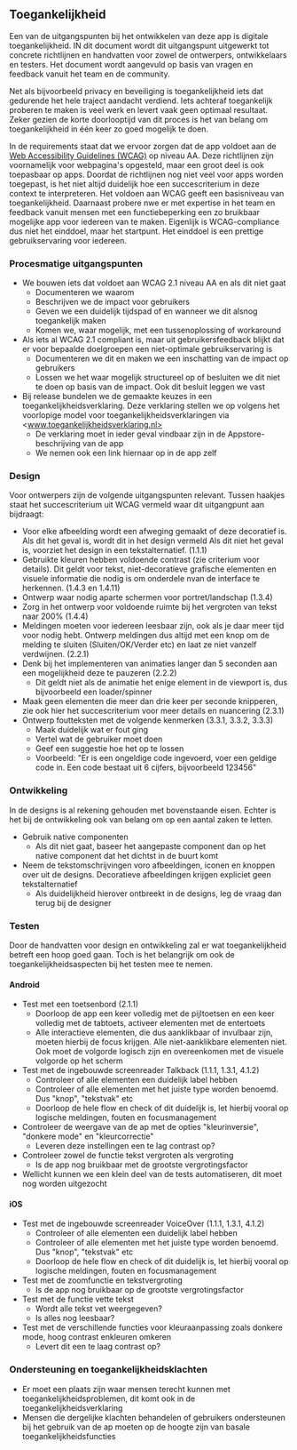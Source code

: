 ## Toegankelijkheid

Een van de uitgangspunten bij het ontwikkelen van deze app is digitale toegankelijkheid. IN dit document wordt dit uitgangspunt uitgewerkt tot concrete richtlijnen en handvatten voor zowel de ontwerpers, ontwikkelaars en testers. Het document wordt aangevuld op basis van vragen en feedback vanuit het team en de community.

Net als bijvoorbeeld privacy en beveiliging is toegankelijkheid iets dat gedurende het hele traject aandacht verdiend. Iets achteraf toegankelijk proberen te maken is veel werk en levert vaak geen optimaal resultaat. Zeker gezien de korte doorlooptijd van dit proces is het van belang om toegankelijkheid in één keer zo goed mogelijk te doen.

In de requirements staat dat we ervoor zorgen dat de app voldoet aan de [Web Accessibility Guidelines (WCAG)](https://www.w3.org/TR/WCAG21/) op niveau AA. Deze richtlijnen zijn voornamelijk voor webpagina's opgesteld, maar een groot deel is ook toepasbaar op apps. Doordat de richtlijnen nog niet veel voor apps worden toegepast, is het niet altijd duidelijk hoe een succescriterium in deze context te interpreteren. Het voldoen aan WCAG geeft een basisniveau van toegankelijkheid. Daarnaast probere nwe er met expertise in het team en feedback vanuit mensen met een functiebeperking een zo bruikbaar mogelijke app voor iedereen van te maken. Eigenlijk is WCAG-compliance dus niet het einddoel, maar het startpunt. Het einddoel is een prettige gebruikservaring voor iedereen.

### Procesmatige uitgangspunten

* We bouwen iets dat voldoet aan WCAG 2.1 niveau AA en als dit niet gaat
  * Documenteren we waarom
  * Beschrijven we de impact voor gebruikers
  * Geven we een duidelijk tijdspad of en wanneer we dit alsnog toegankelijk maken
  * Komen we, waar mogelijk, met een tussenoplossing of workaround
* Als iets al WCAG 2.1 compliant is, maar uit gebruikersfeedback blijkt dat er voor bepaalde doelgroepen een niet-optimale gebruikservaring is
  * Documenteren we dit en maken we een inschatting van de impact op gebruikers
  * Lossen we het waar mogelijk structureel op of besluiten we dit niet te doen op basis van de impact. Ook dit besluit leggen we vast
* Bij release bundelen we de gemaakte keuzes in een toegankelijkheidsverklaring. Deze verklaring stellen we op volgens het voorlopige model voor toegankelijkheidsverklaringen via <www.toegankelijkheidsverklaring.nl>
  * De verklaring moet in ieder geval vindbaar zijn in de Appstore-beschrijving van de app
  * We nemen ook een link hiernaar op in de app zelf

### Design

Voor ontwerpers zijn de volgende uitgangspunten relevant. Tussen haakjes staat het succescriterium uit WCAG vermeld waar dit uitgangpunt aan bijdraagt:

* Voor elke afbeelding wordt een afweging gemaakt of deze decoratief is. Als dit het geval is, wordt dit in het design vermeld Als dit niet het geval is, voorziet het design in een tekstalternatief. (1.1.1)
* Gebruikte kleuren hebben voldoende contrast (zie criterium voor details). Dit geldt voor tekst, niet-decoratieve grafische elementen en visuele informatie die nodig is om onderdele nvan de interface te herkennen. (1.4.3 en 1.4.11)
* Ontwerp waar nodig aparte schermen voor portret/landschap (1.3.4)
* Zorg in het ontwerp voor voldoende ruimte bij het vergroten van tekst naar 200% (1.4.4)
* Meldingen moeten voor iedereen leesbaar zijn, ook als je daar meer tijd voor nodig hebt. Ontwerp meldingen dus altijd met een knop om de melding te sluiten (Sluiten/OK/Verder etc) en laat ze niet vanzelf verdwijnen. (2.2.1)
* Denk bij het implementeren van animaties langer dan 5 seconden aan een mogelijkheid deze te pauzeren (2.2.2)
  * Dit geldt niet als de animatie het enige element in de viewport is, dus bijvoorbeeld een loader/spinner
* Maak geen elementen die meer dan drie keer per seconde knipperen, zie ook hier het succescriterium voor meer details en nuancering (2.3.1)
* Ontwerp foutteksten met de volgende kenmerken (3.3.1, 3.3.2, 3.3.3)
  * Maak duidelijk wat er fout ging
  * Vertel wat de gebruiker moet doen
  * Geef een suggestie hoe het op te lossen
  * Voorbeeld: "Er is een ongeldige code ingevoerd, voer een geldige code in. Een code bestaat uit 6 cijfers, bijvoorbeeld 123456"

### Ontwikkeling

In de designs is al rekening gehouden met bovenstaande eisen. Echter is het bij de ontwikkeling ook van belang om op een aantal zaken te letten.

* Gebruik native componenten
  * Als dit niet gaat, baseer het aangepaste component dan op het native component dat het dichtst in de buurt komt
* Neem de tekstomschrijvingen voro afbeeldingen, iconen en knoppen over uit de designs. Decoratieve afbeeldingen krijgen expliciet geen tekstalternatief
  * Als duidelijkheid hierover ontbreekt in de designs, leg de vraag dan terug bij de designer

### Testen

Door de handvatten voor design en ontwikkeling zal er wat toegankelijkheid betreft een hoop goed gaan. Toch is het belangrijk om ook de toegankelijkheidsaspecten bij het testen mee te nemen.

#### Android

* Test met een toetsenbord (2.1.1)
  * Doorloop de app een keer volledig met de pijltoetsen en een keer volledig met de tabtoets, activeer elementen met de entertoets
  * Alle interactieve elementen, die dus aanklikbaar of invulbaar zijn, moeten hierbij de focus krijgen. Alle niet-aanklikbare elementen niet. Ook moet de volgorde logisch zijn en overeenkomen met de visuele volgorde op het scherm
* Test met de ingebouwde screenreader Talkback (1.1.1, 1.3.1, 4.1.2)
  * Controleer of alle elementen een duidelijk label hebben
  * Controleer of alle elementen met het juiste type worden benoemd. Dus "knop", "tekstvak" etc
  * Doorloop de hele flow en check of dit duidelijk is, let hierbij vooral op logische meldingen, fouten en focusmanagement
* Controleer de weergave van de ap met de opties "kleurinversie", "donkere mode" en "kleurcorrectie"
  * Leveren deze instellingen een te lag contrast op?
* Controleer zowel de functie tekst vergroten als vergroting
  * Is de app nog bruikbaar met de grootste vergrotingsfactor
* Wellicht kunnen we een klein deel van de tests automatiseren, dit moet nog worden uitgezocht

#### iOS

* Test met de ingebouwde screenreader VoiceOver (1.1.1, 1.3.1, 4.1.2)
  * Controleer of alle elementen een duidelijk label hebben
  * Controleer of alle elementen met het juiste type worden benoemd. Dus "knop", "tekstvak" etc
  * Doorloop de hele flow en check of dit duidelijk is, let hierbij vooral op logische meldingen, fouten en focusmanagement
* Test met de zoomfunctie en tekstvergroting
  * Is de app nog bruikbaar op de grootste vergrotingsfactor
* Test met de functie vette tekst
  * Wordt alle tekst vet weergegeven?
  * Is alles nog leesbaar?
* Test met de verschillende functies voor kleuraanpassing zoals donkere mode, hoog contrast enkleuren omkeren
  * Levert dit een te laag contrast op?


### Ondersteuning en toegankelijkheidsklachten

* Er moet een plaats zijn waar mensen terecht kunnen met toegankelijkheidsproblemen, dit komt ook in de toegankelijkheidsverklaring
* Mensen die dergelijke klachten behandelen of gebruikers ondersteunen bij het gebruik van de ap moeten op de hoogte zijn van basale toegankelijkheidsfuncties
